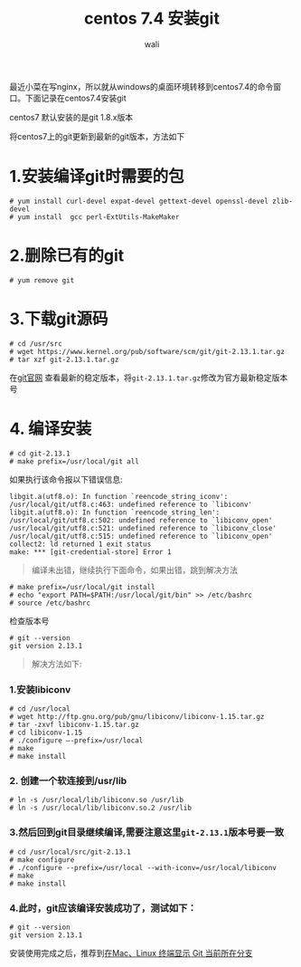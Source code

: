 ﻿---
layout: post
title: centos 7.4 安装git   #标题
tagline: 在服务器下使用git
category: git      #分类
author: wali    #作者
tag: git     #标签
ghurl:        #github url
ghurl_zip:    #github zip下载
comments: true

post_nav: false
---

最近小菜在写nginx，所以就从windows的桌面环境转移到centos7.4的命令窗口。下面记录在centos7.4安装git

centos7 默认安装的是git 1.8.x版本

将centos7上的git更新到最新的git版本，方法如下

# 1.安装编译git时需要的包

	# yum install curl-devel expat-devel gettext-devel openssl-devel zlib-devel
	# yum install  gcc perl-ExtUtils-MakeMaker
	
# 2.删除已有的git

	# yum remove git

# 3.下载git源码

	# cd /usr/src
	# wget https://www.kernel.org/pub/software/scm/git/git-2.13.1.tar.gz
	# tar xzf git-2.13.1.tar.gz

在[git官网](https://git-scm.com/downloads "https://git-scm.com/downloads") 查看最新的稳定版本，将`git-2.13.1.tar.gz`修改为官方最新稳定版本号

# 4. 编译安装

	# cd git-2.13.1
	# make prefix=/usr/local/git all


如果执行该命令报以下错误信息:

	libgit.a(utf8.o): In function `reencode_string_iconv':
	/usr/local/git/utf8.c:463: undefined reference to `libiconv'
	libgit.a(utf8.o): In function `reencode_string_len':
	/usr/local/git/utf8.c:502: undefined reference to `libiconv_open'
	/usr/local/git/utf8.c:521: undefined reference to `libiconv_close'
	/usr/local/git/utf8.c:515: undefined reference to `libiconv_open'
	collect2: ld returned 1 exit status
	make: *** [git-credential-store] Error 1
	
>编译未出错，继续执行下面命令，如果出错，跳到解决方法

	# make prefix=/usr/local/git install
	# echo "export PATH=$PATH:/usr/local/git/bin" >> /etc/bashrc
	# source /etc/bashrc
	
检查版本号

	# git --version
	git version 2.13.1
	
>解决方法如下:

### 1.安装libiconv

	# cd /usr/local
	# wget http://ftp.gnu.org/pub/gnu/libiconv/libiconv-1.15.tar.gz
	# tar -zxvf libiconv-1.15.tar.gz
	# cd libiconv-1.15
	# ./configure –-prefix=/usr/local
	# make
	# make install

### 2. 创建一个软连接到/usr/lib

	# ln -s /usr/local/lib/libiconv.so /usr/lib
	# ln -s /usr/local/lib/libiconv.so.2 /usr/lib

### 3.然后回到git目录继续编译,需要注意这里`git-2.13.1`版本号要一致

	# cd /usr/local/src/git-2.13.1
	# make configure
	# ./configure --prefix=/usr/local --with-iconv=/usr/local/libiconv
	# make
	# make install

### 4.此时，git应该编译安装成功了，测试如下：

	# git --version
	git version 2.13.1
	
安装使用完成之后，推荐到[在Mac、Linux 终端显示 Git 当前所在分支](/git/2018/11/11/brabch.html "/git/2018/11/11/brabch.html")

	